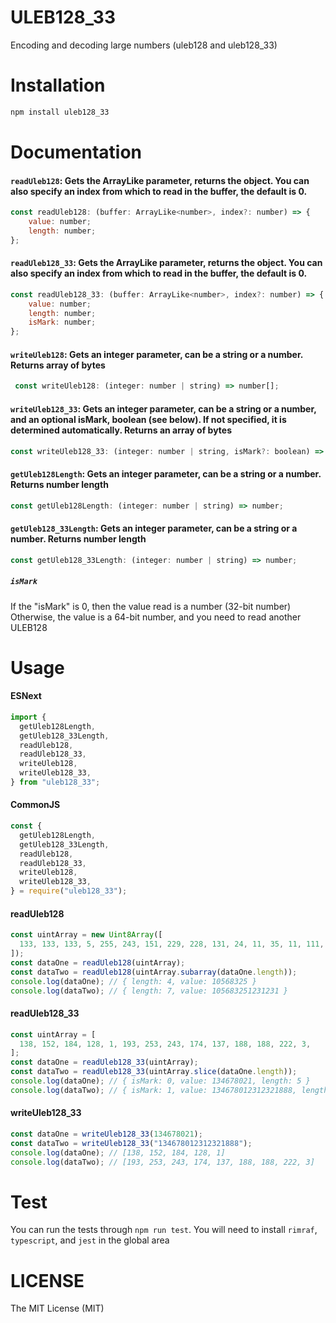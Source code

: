 # ULEB128_33

Encoding and decoding large numbers (uleb128 and uleb128_33)

# Installation

```bash
npm install uleb128_33
```

# Documentation

#### `readUleb128`: Gets the ArrayLike parameter, returns the object. You can also specify an index from which to read in the buffer, the default is 0.

```javascript
const readUleb128: (buffer: ArrayLike<number>, index?: number) => {
    value: number;
    length: number;
};
```

#### `readUleb128_33`: Gets the ArrayLike parameter, returns the object. You can also specify an index from which to read in the buffer, the default is 0.

```javascript
const readUleb128_33: (buffer: ArrayLike<number>, index?: number) => {
    value: number;
    length: number;
    isMark: number;
};
```

#### `writeUleb128`: Gets an integer parameter, can be a string or a number. Returns array of bytes

```javascript
 const writeUleb128: (integer: number | string) => number[];
```

#### `writeUleb128_33`: Gets an integer parameter, can be a string or a number, and an optional isMark, boolean (see below). If not specified, it is determined automatically. Returns an array of bytes

```javascript
const writeUleb128_33: (integer: number | string, isMark?: boolean) => number[];
```

#### `getUleb128Length`: Gets an integer parameter, can be a string or a number. Returns number length

```javascript
const getUleb128Length: (integer: number | string) => number;
```

#### `getUleb128_33Length`: Gets an integer parameter, can be a string or a number. Returns number length

```javascript
const getUleb128_33Length: (integer: number | string) => number;
```

##### `isMark`

If the "isMark" is 0, then the value read is a number (32-bit number)
Otherwise, the value is a 64-bit number, and you need to read another ULEB128

# Usage

#### ESNext

```javascript
import {
  getUleb128Length,
  getUleb128_33Length,
  readUleb128,
  readUleb128_33,
  writeUleb128,
  writeUleb128_33,
} from "uleb128_33";
```

#### CommonJS

```javascript
const {
  getUleb128Length,
  getUleb128_33Length,
  readUleb128,
  readUleb128_33,
  writeUleb128,
  writeUleb128_33,
} = require("uleb128_33");
```

#### readUleb128

```javascript
const uintArray = new Uint8Array([
  133, 133, 133, 5, 255, 243, 151, 229, 228, 131, 24, 11, 35, 11, 111, 66,
]);
const dataOne = readUleb128(uintArray);
const dataTwo = readUleb128(uintArray.subarray(dataOne.length));
console.log(dataOne); // { length: 4, value: 10568325 }
console.log(dataTwo); // { length: 7, value: 105683251231231 }
```

#### readUleb128_33

```javascript
const uintArray = [
  138, 152, 184, 128, 1, 193, 253, 243, 174, 137, 188, 188, 222, 3,
];
const dataOne = readUleb128_33(uintArray);
const dataTwo = readUleb128_33(uintArray.slice(dataOne.length));
console.log(dataOne); // { isMark: 0, value: 134678021, length: 5 }
console.log(dataTwo); // { isMark: 1, value: 134678012312321888, length: 9 }
```

#### writeUleb128_33

```javascript
const dataOne = writeUleb128_33(134678021);
const dataTwo = writeUleb128_33("134678012312321888");
console.log(dataOne); // [138, 152, 184, 128, 1]
console.log(dataTwo); // [193, 253, 243, 174, 137, 188, 188, 222, 3]
```

# Test

You can run the tests through `npm run test`.
You will need to install `rimraf`, `typescript`, and `jest` in the global area

# LICENSE

The MIT License (MIT)
